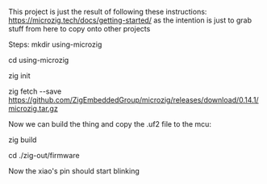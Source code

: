 This project is just the result of following these instructions: https://microzig.tech/docs/getting-started/ as the intention is just to grab stuff from here to copy onto other projects

Steps:
mkdir using-microzig

cd using-microzig

zig init

zig fetch --save https://github.com/ZigEmbeddedGroup/microzig/releases/download/0.14.1/microzig.tar.gz


Now we can build the thing and copy the .uf2 file to the mcu:

zig build

cd ./zig-out/firmware

Now the xiao's pin should start blinking
